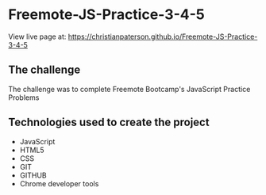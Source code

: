 # Freemote-JS-Practice-3-4-5

View live page at: https://christianpaterson.github.io/Freemote-JS-Practice-3-4-5

## The challenge

The challenge was to complete Freemote Bootcamp's JavaScript Practice Problems 

## Technologies used to create the project 

<ul>
<li>JavaScript</li>
<li>HTML5</li>
<li>CSS</li>
<li>GIT</li>
<li>GITHUB</li>
<li>Chrome developer tools</li>
</ul>
